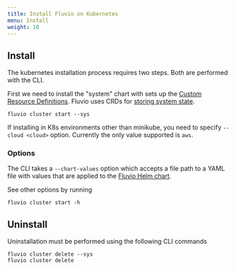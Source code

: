 ```yaml
---
title: Install Fluvio on Kubernetes
menu: Install
weight: 10
---
```


## Install

The kubernetes installation process requires two steps. Both are performed with the CLI.

First we need to install the "system" chart with sets up the [Custom Resource Definitions](https://kubernetes.io/docs/concepts/extend-kubernetes/api-extension/custom-resources/). Fluvio uses CRDs for [storing system state](./crd).

```
fluvio cluster start --sys
```

If installing in K8s environments other than minikube, you need to specify `--cloud <cloud>` option. Currently the only value supported is `aws`.

### Options

The CLI takes a `--chart-values` option which accepts a file path to a YAML file with values that are applied to the [Fluvio Helm chart](./helm).

See other options by running 

```
fluvio cluster start -h
```

## Uninstall

Uninstallation must be performed using the following CLI commands

```
fluvio cluster delete --sys
fluvio cluster delete
```